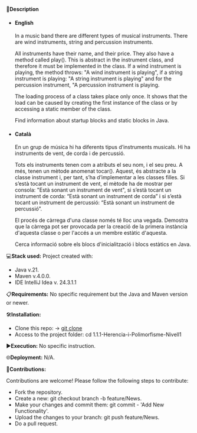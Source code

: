 📄**Description**

- #### English
    In a music band there are different types of musical instruments. There are wind instruments, string and percussion instruments.

    All instruments have their name, and their price. They also have a method called play(). This is abstract in the instrument class, and therefore it must be implemented in the class. If a wind instrument is playing, the method throws: "A wind instrument is playing", if a string instrument is playing: "A string instrument is playing" and for the percussion instrument, "A percussion instrument is playing.

    The loading process of a class takes place only once. It shows that the load can be caused by creating the first instance of the class or by accessing a static member of the class.

    Find information about startup blocks and static blocks in Java.


- #### Català

    En un grup de música hi ha diferents tipus d’instruments musicals. Hi ha instruments de vent, de corda i de percussió.

    Tots els instruments tenen com a atributs el seu nom, i el seu preu. A més, tenen un mètode anomenat tocar(). Aquest, és abstracte a la classe instrument i, per tant, s’ha d’implementar a les classes filles. Si s’està tocant un instrument de vent, el mètode ha de mostrar per consola: "Està sonant un instrument de vent", si s’està tocant un instrument de corda: “Està sonant un instrument de corda” i si s’està tocant un instrument de percussió: “Està sonant un instrument de percussió”.

    El procés de càrrega d'una classe només té lloc una vegada. Demostra que la càrrega pot ser provocada per la creació de la primera instància d'aquesta classe o per l'accés a un membre estàtic d'aquesta.

    Cerca informació sobre els blocs d'inicialització i blocs estàtics en Java.



💻**Stack used:**
Project created with:
- Java v.21.
- Maven v.4.0.0.
- IDE IntelliJ Idea v. 24.3.1.1

📋**Requirements:**
No specific requirement but the Java and Maven version or newer.

🛠️**Installation:**
- Clone this repo: -> [git clone](https://github.com/isaac-diez/IT-Academy-Java/tree/master/1.1.1-Herencia-i-Polimorfisme-Nivell1)
- Access to the project folder: cd 1.1.1-Herencia-i-Polimorfisme-Nivell1

▶️**Execution:** No specific instruction.

🌐**Deployment:** N/A.

🤝**Contributions:**

Contributions are welcome! Please follow the following steps to contribute:

- Fork the repository.
- Create a new: git checkout branch -b feature/News.
- Make your changes and commit them: git commit - 'Add New Functionality'.
- Upload the changes to your branch: git push feature/News.
- Do a pull request.